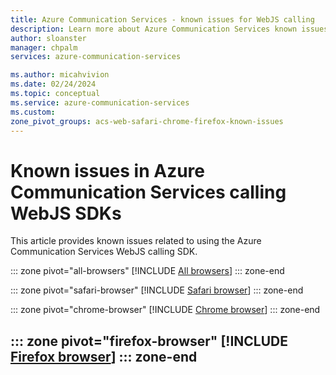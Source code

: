 ```yaml
---
title: Azure Communication Services - known issues for WebJS calling
description: Learn more about Azure Communication Services known issues
author: sloanster
manager: chpalm
services: azure-communication-services

ms.author: micahvivion
ms.date: 02/24/2024
ms.topic: conceptual
ms.service: azure-communication-services
ms.custom:
zone_pivot_groups: acs-web-safari-chrome-firefox-known-issues
---
```


# Known issues in  Azure Communication Services calling WebJS SDKs
This article provides known issues related to using the  Azure Communication Services WebJS calling SDK.

::: zone pivot="all-browsers"
[!INCLUDE [All browsers](./includes/known-issues/known-issues-all-browser.md)]
::: zone-end

::: zone pivot="safari-browser"
[!INCLUDE [Safari browser](./includes/known-issues/known-issues-safari-browser.md)]
::: zone-end

::: zone pivot="chrome-browser"
[!INCLUDE [Chrome browser](./includes/known-issues/known-issues-chrome-browser.md)]
::: zone-end

::: zone pivot="firefox-browser"
[!INCLUDE [Firefox browser](./includes/known-issues/known-issues-firefox-browser.md)]
::: zone-end
---
